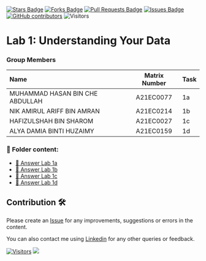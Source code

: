 <a href="https://github.com/drshahizan/HPDP/stargazers"><img src="https://img.shields.io/github/stars/drshahizan/HPDP" alt="Stars Badge"/></a>
<a href="https://github.com/drshahizan/HPDP/network/members"><img src="https://img.shields.io/github/forks/drshahizan/HPDP" alt="Forks Badge"/></a>
<a href="https://github.com/drshahizan/HPDP/pulls"><img src="https://img.shields.io/github/issues-pr/drshahizan/HPDP" alt="Pull Requests Badge"/></a>
<a href="https://github.com/drshahizan/HPDP"><img src="https://img.shields.io/github/issues/drshahizan/HPDP" alt="Issues Badge"/></a>
<a href="https://github.com/drshahizan/HPDP/graphs/contributors"><img alt="GitHub contributors" src="https://img.shields.io/github/contributors/drshahizan/HPDP?color=2b9348"></a>
![Visitors](https://api.visitorbadge.io/api/visitors?path=https%3A%2F%2Fgithub.com%2Fdrshahizan%2FHPDP&labelColor=%23d9e3f0&countColor=%23697689&style=flat)

# Lab 1: Understanding Your Data

### Group Members

| Name                                     | Matrix Number | Task |
| :---------------------------------------- | :-------------: | ------------- |
| MUHAMMAD HASAN BIN CHE ABDULLAH | A21EC0077 | 1a | 
| NIK AMIRUL ARIFF BIN AMRAN | A21EC0214 | 1b | 
| HAFIZULSHAH BIN SHAROM | A21EC0027 | 1c | 
| ALYA DAMIA BINTI HUZAIMY | A21EC0159 | 1d |  

### 📂 Folder content:
* [📖 Answer Lab 1a](https://github.com/drshahizan/HPDP/blob/main/lab/submission/SEK%20KITO/lab1/lab1a.ipynb)
* [📖 Answer Lab 1b](https://github.com/drshahizan/HPDP/blob/main/lab/submission/SEK%20KITO/lab1/lab1b.ipynb)
* [📖 Answer Lab 1c](https://github.com/drshahizan/HPDP/blob/main/lab/submission/SEK%20KITO/lab1/lab1c.ipynb)
* [📖 Answer Lab 1d]()

## Contribution 🛠️
Please create an [Issue](https://github.com/drshahizan/HPDP/issues) for any improvements, suggestions or errors in the content.

You can also contact me using [Linkedin](https://www.linkedin.com/in/drshahizan/) for any other queries or feedback.

[![Visitors](https://api.visitorbadge.io/api/visitors?path=https%3A%2F%2Fgithub.com%2Fdrshahizan&labelColor=%23697689&countColor=%23555555&style=plastic)](https://visitorbadge.io/status?path=https%3A%2F%2Fgithub.com%2Fdrshahizan)
![](https://hit.yhype.me/github/profile?user_id=81284918)

